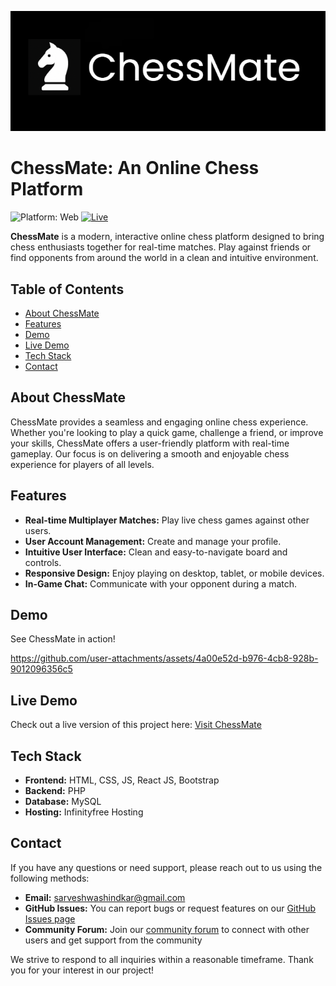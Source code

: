 ![ChessMate: Online Chess Platform](banner.png)

# ChessMate: An Online Chess Platform

![Platform: Web](https://img.shields.io/badge/platform-web-blue)
[![Live](https://img.shields.io/badge/Visit%20App-Click%20Here-white)](http://chessmate.infinityfreeapp.com/)

**ChessMate** is a modern, interactive online chess platform designed to bring chess enthusiasts together for real-time matches. Play against friends or find opponents from around the world in a clean and intuitive environment.

## Table of Contents

- [About ChessMate](#about-chessmate)
- [Features](#features)
- [Demo](#demo)
- [Live Demo](#live-demo)
- [Tech Stack](#tech-stack)
- [Contact](#contact)

## About ChessMate

ChessMate provides a seamless and engaging online chess experience. Whether you're looking to play a quick game, challenge a friend, or improve your skills, ChessMate offers a user-friendly platform with real-time gameplay. Our focus is on delivering a smooth and enjoyable chess experience for players of all levels.

## Features

* **Real-time Multiplayer Matches:** Play live chess games against other users.
* **User Account Management:** Create and manage your profile.
* **Intuitive User Interface:** Clean and easy-to-navigate board and controls.
* **Responsive Design:** Enjoy playing on desktop, tablet, or mobile devices.
* **In-Game Chat:** Communicate with your opponent during a match.

## Demo

See ChessMate in action!

https://github.com/user-attachments/assets/4a00e52d-b976-4cb8-928b-9012096356c5

## Live Demo

Check out a live version of this project here: [Visit ChessMate](http://chessmate.infinityfreeapp.com/)

## Tech Stack

* **Frontend:** HTML, CSS, JS, React JS, Bootstrap
* **Backend:** PHP
* **Database:** MySQL
* **Hosting:** Infinityfree Hosting

## Contact

If you have any questions or need support, please reach out to us using the following methods:

*   **Email:** [sarveshwashindkar@gmail.com](mailto:sarveshwashindkar@gmail.com)
*   **GitHub Issues:** You can report bugs or request features on our [GitHub Issues page](https://github.com/Sarvesh-Washindkar/ChessMate/issues)
*   **Community Forum:** Join our [community forum](https://example.com/forum) to connect with other users and get support from the community

We strive to respond to all inquiries within a reasonable timeframe. Thank you for your interest in our project!

